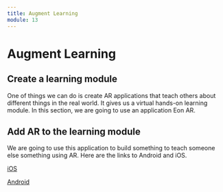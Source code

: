 ```yaml
---
title: Augment Learning
module: 13
---
```


# Augment Learning

## Create a learning module

One of things we can do is create AR applications that teach others about different things in the real world.  It gives us a virtual hands-on learning module.  In this section, we are going to use an application Eon AR.

## Add AR to the learning module

<p>We are going to use this application to build something to teach someone else something using AR.  Here are the links to Android and iOS.</p>

<p><a href="https://apps.apple.com/ae/app/creator-avr/id1080561890" target="_new">iOS</a></p>

<p><a href="https://play.google.com/store/apps/details?id=com.eonreality.eoncreatoravr&hl=en_US" target="_new">Android</a></p>